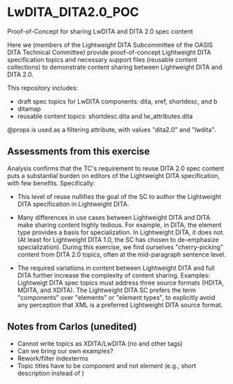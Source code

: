 # LwDITA_DITA2.0_POC
Proof-of-Concept for sharing LwDITA and DITA 2.0 spec content

Here we (members of the Lightweight DITA Subcommittee of the OASIS DITA Technical Committee) provide proof-of-concept Lightweight DITA specification topics and necessary support files (reusable content collections) to demonstrate content sharing between Lightweight DITA and DITA 2.0.

This repository includes:

- draft spec topics for LwDITA components: dita, xref, shortdesc, and b
- ditamap
- reusable content topics: shortdesc.dita and lw_attributes.dita

@props is used as a filtering attribute, with values "dita2.0" and "lwdita".

## Assessments from this exercise

Analysis confirms that the TC's requirement to reuse DITA 2.0 spec content puts a substantial burden on editors of the Lightweight DITA specification, with few benefits. Specifically:

- This level of reuse nullifies the goal of the SC to author the Lightweight DITA specification in Lightweight DITA.

- Many differences in use cases between Lightweight DITA and DITA make sharing content highly tedious. For example, in DITA, the <data> element type provides a basis for specialization. In Lightweight DITA, it does not. (At least for Lightweight DITA 1.0, the SC has chosen to de-emphasize specialization). During this exercise, we find ourselves "cherry-picking" content from DITA 2.0 topics, often at the mid-paragraph sentence level.

- The required variations in content between Lightweight DITA and full DITA further increase the complexity of content sharing. Examples: Lightweigt DITA spec topics must address three source formats (HDITA, MDITA, and XDITA). The Lightweight DITA SC prefers the term "components" over "elements" or "element types", to explicitly avoid any perception that XML is a preferred Lightweight DITA source format.

## Notes from Carlos (unedited)

- Cannot write topics as XDITA/LwDITA (no <example> and other tags)
- Can we bring our own examples?
- Rework/filter indexterms
- Topic titles have to be component and not element (e.g., short description instead of <shortdesc>)
